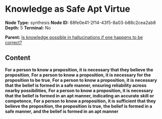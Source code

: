 # Knowledge as Safe Apt Virtue

**Node Type:** synthesis
**Node ID:** 88fe0e41-2f14-43f5-8a03-b88c2cea2ab8
**Depth:** 5
**Terminal:** No

**Parent:** [Is knowledge possible in hallucinations if one happens to be correct?](is-knowledge-possible-in-hallucinations-if-one-happens-to-be-correct-antithesis-cffb0615-bfe6-473e-b310-35e9eefe56a8.md)

## Content

**For a person to know a proposition, it is necessary that they believe the proposition**, **For a person to know a proposition, it is necessary for the proposition to be true**, **For a person to know a proposition, it is necessary that the belief is formed in a safe manner, ensuring reliability across nearby possibilities**, **For a person to know a proposition, it is necessary that the belief is formed in an apt manner, indicating an accurate skill or competence**, **For a person to know a proposition, it is sufficient that they believe the proposition, the proposition is true, the belief is formed in a safe manner, and the belief is formed in an apt manner**
